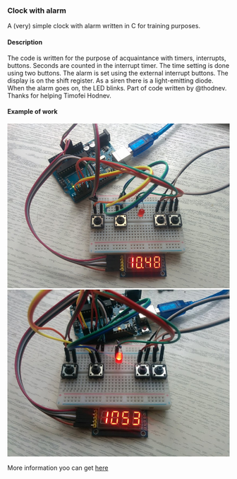 ### Clock with alarm
A (very) simple clock with alarm written in C for training purposes.

#### Description
The code is written for the purpose of acquaintance with timers, interrupts, buttons. Seconds are counted in the interrupt timer.
The time setting is done using two buttons. The alarm is set using the external interrupt buttons. The display is on the shift register. As a siren there is a light-emitting diode. When the alarm goes on, the LED blinks.
Part of code written by @thodnev. Thanks for helping  Timofei Hodnev. 

#### Example of work
![Example 1](https://github.com/SVS97/Cloks/blob/master/Example1.jpg)
![Example 2](https://github.com/SVS97/Cloks/blob/master/Example2.jpg)

More information yoo can get [here](https://youtu.be/p7sjBAfZE0U)